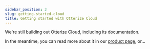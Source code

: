 ```yaml
---
sidebar_position: 3
slug: getting-started-cloud
title: Getting started with Otterize Cloud
---
```


We're still building out Otterize Cloud, including its documentation.

In the meantime, you can read more about it in our [product page](https://otterize.com/product), or...


